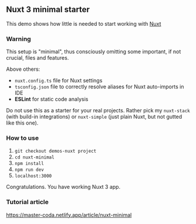 ## Nuxt 3 minimal starter
This demo shows how little is needed to start working with [Nuxt](https://nuxt.com/)

### Warning
This setup is "minimal", thus consciously omitting some important, if not crucial, files and features.

Above others:
* `nuxt.config.ts` file for Nuxt settings
* `tsconfig.json` file to correctly resolve aliases for Nuxt auto-imports in IDE
* **ESLint** for static code analysis

Do not use this as a starter for your real projects. Rather pick my `nuxt-stack` (with build-in integrations) or `nuxt-simple` (just plain Nuxt, but not gutted like this one).

### How to use
1. `git checkout demos-nuxt project`
2. `cd nuxt-minimal`
3. `npm install`
4. `npm run dev` 
5. `localhost:3000` 

Congratulations. You have working Nuxt 3 app.

### Tutorial article
https://master-coda.netlify.app/article/nuxt-minimal
